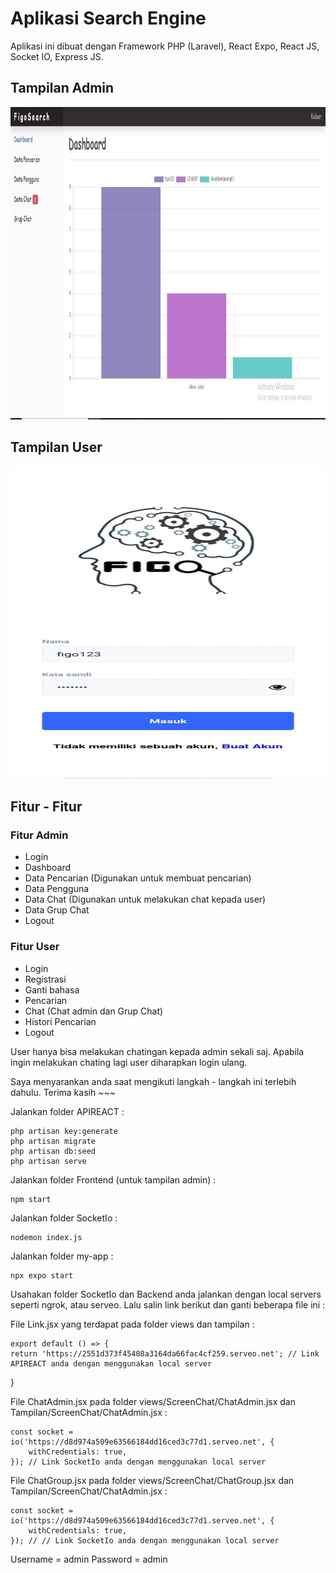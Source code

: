 # Aplikasi Search Engine



Aplikasi ini dibuat dengan Framework PHP (Laravel), React Expo, React JS, Socket IO, Express JS.

## Tampilan Admin
<img src="./Demo Admin.jpeg" width="100%" height="500" />

## Tampilan User
<img src="./Demo User.jpeg" width="100%" height="500" />

## Fitur - Fitur
### Fitur Admin
- Login
- Dashboard
- Data Pencarian (Digunakan untuk membuat pencarian)
- Data Pengguna
- Data Chat (Digunakan untuk melakukan chat kepada user)
- Data Grup Chat
- Logout

### Fitur User
- Login
- Registrasi
- Ganti bahasa
- Pencarian
- Chat (Chat admin dan Grup Chat)
- Histori Pencarian
- Logout

User hanya bisa melakukan chatingan kepada admin sekali saj. Apabila ingin melakukan chating lagi user diharapkan login ulang.

Saya menyarankan anda saat mengikuti langkah - langkah ini terlebih dahulu. Terima kasih ~~~

Jalankan folder APIREACT :

    php artisan key:generate
    php artisan migrate
    php artisan db:seed
    php artisan serve
    
Jalankan folder Frontend (untuk tampilan admin) :

    npm start
    
Jalankan folder SocketIo :
    
    nodemon index.js
        
Jalankan folder my-app :

    npx expo start
    
Usahakan folder SocketIo dan Backend anda jalankan dengan local servers seperti ngrok, atau serveo. Lalu salin link berikut dan ganti beberapa file ini :

File Link.jsx yang terdapat pada folder views dan tampilan :

    export default () => {
	return 'https://2551d373f45408a3164da66fac4cf259.serveo.net'; // Link APIREACT anda dengan menggunakan local server
}

File ChatAdmin.jsx pada folder views/ScreenChat/ChatAdmin.jsx dan Tampilan/ScreenChat/ChatAdmin.jsx :

    const socket = io('https://d8d974a509e63566184dd16ced3c77d1.serveo.net', {
		withCredentials: true,
	}); // Link SocketIo anda dengan menggunakan local server
	
File ChatGroup.jsx pada folder views/ScreenChat/ChatGroup.jsx dan Tampilan/ScreenChat/ChatAdmin.jsx :

    const socket = io('https://d8d974a509e63566184dd16ced3c77d1.serveo.net', {
		withCredentials: true,
	}); // // Link SocketIo anda dengan menggunakan local server


Username = admin
Password = admin

